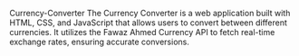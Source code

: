 Currency-Converter
The Currency Converter is a web application built with HTML, CSS, and JavaScript that allows users to convert between different currencies. It utilizes the Fawaz Ahmed Currency API to fetch real-time exchange rates, ensuring accurate conversions.

